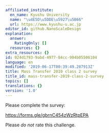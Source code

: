```yaml
---
affiliated_institute:
  en_name: Kyushu University
  name: "\u4E5D\u5DDE\u5927\u5B66"
  url: https://www.kyushu-u.ac.jp
editor_id: github.NanoScaleDesign
explanation:
  answer:
    RatingOnly: []
  resources: {}
extra_resources: {}
id: 024d1793-9abd-4977-84cc-904b05506104
language: en
modified: '2019-06-17T00:39:49.287913Z'
title: Mass Transfer 2019 class 2 survey
title_id: mass-transfer-2019-class-2-survey
topics: []
translations: {}
version: '1.0'
---
```


Please complete the survey:

https://forms.gle/gbrnC454zWzRtpEPA

Please *do not* rate this challenge.
